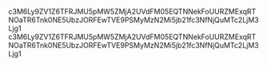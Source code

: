 c3M6Ly9ZV1Z6TFRJMU5pMW5ZMjA2UVdFM05EQTNNekFoUURZMExqRTNOaTR6Tnk0NE5UbzJORFEwTVE9PSMyMzN2Mi5jb21fc3NfNjQuMTc2LjM3Ljg1
c3M6Ly9ZV1Z6TFRJMU5pMW5ZMjA2UVdFM05EQTNNekFoUURZMExqRTNOaTR6Tnk0NE5UbzJORFEwTVE9PSMyMzN2Mi5jb21fc3NfNjQuMTc2LjM3Ljg1
